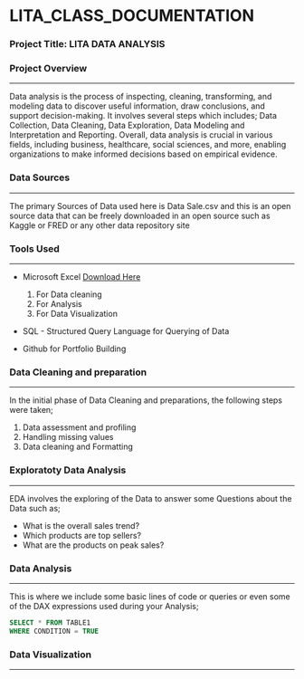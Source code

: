 # LITA_CLASS_DOCUMENTATION

### Project Title: LITA DATA ANALYSIS

### Project Overview
---
Data analysis is the process of inspecting, cleaning, transforming, and modeling data to discover useful information, draw conclusions, and support decision-making. It involves several steps which includes; Data Collection, Data Cleaning, Data Exploration, Data Modeling and Interpretation and Reporting.
Overall, data analysis is crucial in various fields, including business, healthcare, social sciences, and more, enabling organizations to make informed decisions based on empirical evidence.

### Data Sources
---
The primary Sources of Data used here is Data Sale.csv and this is an open source data that can be freely downloaded in an open source such as Kaggle or FRED or any other data repository site

### Tools Used
---
- Microsoft Excel [Download Here](https://www.microsoft.com)
   1. For Data cleaning
   2. For Analysis
   3. For Data Visualization

- SQL - Structured Query Language for Querying of Data
- Github for Portfolio Building

### Data Cleaning and preparation
---
In the initial phase of Data Cleaning and preparations, the following steps were taken;
   1. Data assessment and profiling
   2. Handling missing values
   3. Data cleaning and Formatting

### Exploratoty Data Analysis
---
EDA involves the exploring of the Data to answer some Questions about the Data such as;
- What is the overall sales trend?
- Which products are top sellers?
- What are the products on peak sales?

 ### Data Analysis
 ---
 This is where we include some basic lines of code or queries or even some of the DAX expressions used during your Analysis;

 ```SQL
 SELECT * FROM TABLE1
 WHERE CONDITION = TRUE
 ```

### Data Visualization
---



